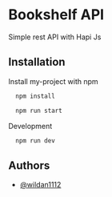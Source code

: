 
# Bookshelf API 

Simple rest API with Hapi Js


## Installation

Install my-project with npm

```bash
  npm install
```
```bash
  npm run start
```
Development
```bash
  npm run dev
```
    
## Authors

- [@wildan1112](https://www.github.com/wildan1112)

